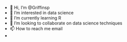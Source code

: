 - 👋 Hi, I’m @Griffinsp
- 👀 I’m interested in data science
- 🌱 I’m currently learning R
- 💞️ I’m looking to collaborate on data science techniques
- 📫 How to reach me email
- 
<!---
Griffinsp/Griffinsp is a ✨ special ✨ repository because its `README.md` (this file) appears on your GitHub profile.
You can click the Preview link to take a look at your changes.
--->
